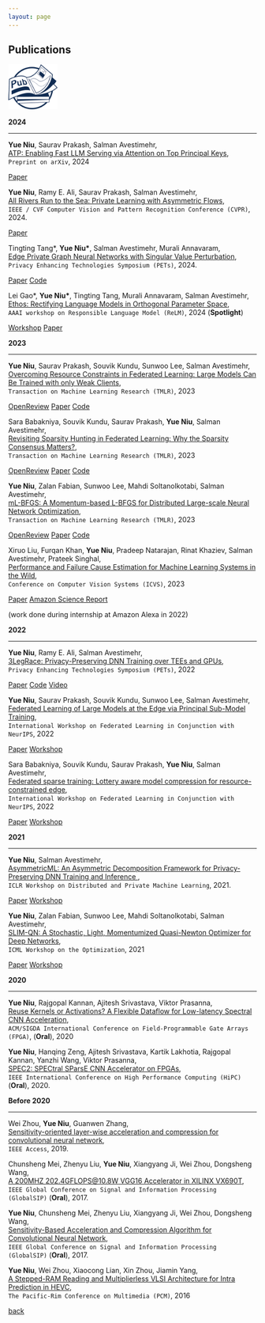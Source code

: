 ```yaml
---
layout: page
---
```


## Publications

<img src="assets/fig/publication.png" alt="drawing" width="100"/>

**2024**

---

**Yue Niu**, Saurav Prakash, Salman Avestimehr,  
<u>ATP: Enabling Fast LLM Serving via Attention on Top Principal Keys</u>,  
`Preprint on arXiv`, 2024  

<a href="https://arxiv.org/abs/2403.02352" class="btn">Paper</a>

**Yue Niu**, Ramy E. Ali, Saurav Prakash, Salman Avestimehr,  
<u>All Rivers Run to the Sea: Private Learning with Asymmetric Flows</u>,  
`IEEE / CVF Computer Vision and Pattern Recognition Conference (CVPR)`, 2024.  

<a href="https://arxiv.org/pdf/2312.05264.pdf" class="btn">Paper</a>

Tingting Tang\*, **Yue Niu\***, Salman Avestimehr, Murali Annavaram,  
<u>Edge Private Graph Neural Networks with Singular Value Perturbation</u>,  
`Privacy Enhancing Technologies Symposium (PETs)`, 2024.

<a href="https://github.com/TinaTangTingting/Eclipse" class="btn">Paper</a>
<a href="https://github.com/TinaTangTingting/Eclipse" class="btn">Code</a>

Lei Gao\*, **Yue Niu\***, Tingting Tang, Murali Annavaram, Salman Avestimehr,  
<u>Ethos: Rectifying Language Models in Orthogonal Parameter Space</u>,  
`AAAI workshop on Responsible Language Model (ReLM)`, 2024 (**Spotlight**)  

<a href="https://sites.google.com/vectorinstitute.ai/relm2024/accepted-papers?authuser=0" class="btn">Workshop</a>
<a href="https://drive.google.com/file/d/1hpPtmAx_9I29yyEysav-SfwBJMttT-Nw/view?usp=share_link" class="btn">Paper</a>

**2023**

---

**Yue Niu**, Saurav Prakash, Souvik Kundu, Sunwoo Lee, Salman Avestimehr,  
<u>Overcoming Resource Constraints in Federated Learning: Large Models Can Be Trained with only Weak Clients</u>,  
`Transaction on Machine Learning Research (TMLR)`, 2023  

<a href="https://openreview.net/forum?id=lx1WnkL9fk" class="btn">OpenReview</a>
<a href="https://openreview.net/pdf?id=lx1WnkL9fk" class="btn">Paper</a>
<a href="https://github.com/yuehniu/modeldecomp-fl" class="btn">Code</a>

Sara Babakniya, Souvik Kundu, Saurav Prakash, **Yue Niu**, Salman Avestimehr,  
<u>Revisiting Sparsity Hunting in Federated Learning: Why the Sparsity Consensus Matters?</u>,  
`Transaction on Machine Learning Research (TMLR)`, 2023  

<a href="https://openreview.net/forum?id=iHyhdpsnyi" class="btn">OpenReview</a>
<a href="https://openreview.net/forum?id=iHyhdpsnyi" class="btn">Paper</a>
<a href="https://github.com/SaraBabakN/flash_fl" class="btn">Code</a>

**Yue Niu**, Zalan Fabian, Sunwoo Lee, Mahdi Soltanolkotabi, Salman Avestimehr,  
<u>mL-BFGS: A Momentum-based L-BFGS for Distributed Large-scale Neural Network Optimization</u>,  
`Transaction on Machine Learning Research (TMLR)`, 2023  

<a href="https://openreview.net/forum?id=9jnsPp8DP3" class="btn">OpenReview</a>
<a href="https://openreview.net/forum?id=9jnsPp8DP3" class="btn">Paper</a>
<a href="https://github.com/yuehniu/mL-BFGS" class="btn">Code</a>

Xiruo Liu, Furqan Khan, **Yue Niu**, Pradeep Natarajan, Rinat Khaziev, Salman Avestimehr, Prateek Singhal,  
<u>Performance and Failure Cause Estimation for Machine Learning Systems in the Wild</u>,  
`Conference on Computer Vision Systems (ICVS)`, 2023  

<a href="https://link.springer.com/chapter/10.1007/978-3-031-44137-0_31" class="btn">Paper</a>
<a href="https://www.amazon.science/publications/performance-and-failure-cause-estimation-for-machine-learning-systems-in-the-wild" class="btn">Amazon Science Report</a>

(work done during internship at Amazon Alexa in 2022)

**2022**

---

**Yue Niu**, Ramy E. Ali, Salman Avestimehr,  
<u> 3LegRace: Privacy-Preserving DNN Training over TEEs and GPUs</u>,  
`Privacy Enhancing Technologies Symposium (PETs)`, 2022  

<a href="https://petsymposium.org/popets/2022/popets-2022-0105.pdf" class="btn">Paper</a>
<a href="https://github.com/yuehniu/asymmetricML" class="btn">Code</a>
<a href="https://www.youtube.com/watch?v=AlnCVAe-mHg&t=2s" class="btn">Video</a>

**Yue Niu**,  Saurav Prakash, Souvik Kundu, Sunwoo Lee, Salman Avestimehr,  
<u> Federated Learning of Large Models at the Edge via Principal Sub-Model Training</u>,  
`International Workshop on Federated Learning in Conjunction with NeurIPS`, 2022  

<a href="https://arxiv.org/abs/2208.13141" class="btn">Paper</a>
<a href="https://federated-learning.org/fl-neurips-2022/" class="btn">Workshop</a>

Sara Babakniya, Souvik Kundu, Saurav Prakash, **Yue Niu**, Salman Avestimehr,  
<u> Federated sparse training: Lottery aware model compression for resource-constrained edge</u>,  
`International Workshop on Federated Learning in Conjunction with NeurIPS`, 2022  

<a href="https://arxiv.org/abs/2208.13092" class="btn">Paper</a>
<a href="https://federated-learning.org/fl-neurips-2022/" class="btn">Workshop</a>

**2021**

---

**Yue Niu**, Salman Avestimehr,  
<u>AsymmetricML: An Asymmetric Decomposition Framework for Privacy-Preserving DNN Training and Inference </u>,  
`ICLR Workshop on Distributed and Private Machine Learning`, 2021.  

<a href="https://petsymposium.org/popets/2022/popets-2022-0105.pdf" class="btn">Paper</a>
<a href="https://dp-ml.github.io/2021-workshop-ICLR/" class="btn">Workshop</a>

**Yue Niu**, Zalan Fabian, Sunwoo Lee, Mahdi Soltanolkotabi, Salman Avestimehr,  
<u>SLIM-QN: A Stochastic, Light, Momentumized Quasi-Newton Optimizer for Deep Networks</u>,  
`ICML Workshop on the Optimization`, 2021  

<a href="https://arxiv.org/abs/2307.13744" class="btn">Paper</a>
<a href="https://sites.google.com/view/optml-icml2021" class="btn">Workshop</a>

**2020**

---

**Yue Niu**, Rajgopal Kannan, Ajitesh Srivastava, Viktor Prasanna,  
<u>Reuse Kernels or Activations? A Flexible Dataflow for Low-latency Spectral CNN Acceleration</u>,  
`ACM/SIGDA International Conference on Field-Programmable Gate Arrays (FPGA)`, (**Oral**), 2020

**Yue Niu**, Hanqing Zeng, Ajitesh Srivastava, Kartik Lakhotia, Rajgopal Kannan, Yanzhi Wang, Viktor Prasanna,  
<u>SPEC2: SPECtral SParsE CNN Accelerator on FPGAs</u>,  
`IEEE International Conference on High Performance Computing (HiPC)` (**Oral**), 2020.

**Before 2020**

---

Wei Zhou, **Yue Niu**, Guanwen Zhang,  
<u>Sensitivity-oriented layer-wise acceleration and compression for convolutional neural network</u>,  
`IEEE Access`, 2019. 

Chunsheng Mei, Zhenyu Liu, **Yue Niu**, Xiangyang Ji, Wei Zhou, Dongsheng Wang,  
<u>A 200MHZ 202.4GFLOPS@10.8W VGG16 Accelerator in XILINX VX690T</u>,  
`IEEE Global Conference on Signal and Information Processing (GlobalSIP)` (**Oral**), 2017.

**Yue Niu**, Chunsheng Mei, Zhenyu Liu, Xiangyang Ji, Wei Zhou, Dongsheng Wang,  
<u>Sensitivity-Based Acceleration and Compression Algorithm for Convolutional Neural Network</u>,  
`IEEE Global Conference on Signal and Information Processing (GlobalSIP)` (**Oral**), 2017. 

**Yue Niu**, Wei Zhou, Xiaocong Lian, Xin Zhou, Jiamin Yang,  
<u>A Stepped-RAM Reading and Multiplierless VLSI Architecture for Intra Prediction in HEVC</u>,  
`The Pacific-Rim Conference on Multimedia (PCM)`, 2016

[back](./)
